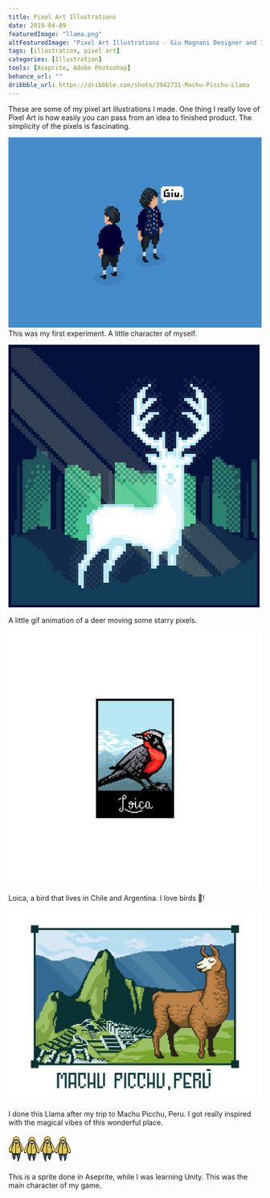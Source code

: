 ```yaml
---
title: Pixel Art Illustrations
date: 2019-04-09
featuredImage: "llama.png"
altFeaturedImage: "Pixel Art Illustrations - Giu Magnani Designer and Illustrator from Treviglio - Bergamo, Italia (Italy)"
tags: [illustration, pixel art]
categories: [Illustration]
tools: [Aseprite, Adobe Photoshop]
behance_url: ""
dribbble_url: https://dribbble.com/shots/3942731-Machu-Picchu-Llama
---
```


These are some of my pixel art illustrations I made. One thing I really love of Pixel Art is how easily you can pass from an idea to finished product. The simplicity of the pixels is fascinating.

![Front and back of a Pixel isometric character](giu-pixel.png)
This was my first experiment. A little character of myself.

![Animation of a pixel deer in a forest with stars falling on him](moonDeer.gif)

A little gif animation of a deer moving some starry pixels.

![](loicapixel.png)

Loica, a bird that lives in Chile and Argentina. I love birds 🦜!

![](llama.png)

I done this Llama after my trip to Machu Picchu, Peru. I got really inspired with the magical vibes of this wonderful place.

![](char-walking-down.png)

This is a sprite done in Aseprite, while I was learning Unity. This was the main character of my game.
